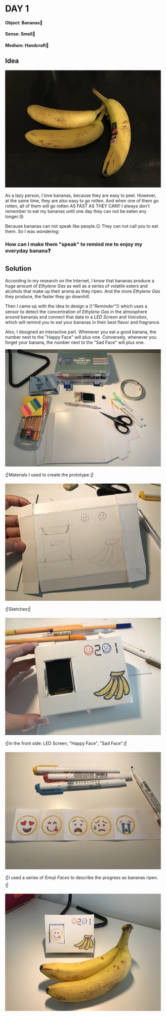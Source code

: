 # DAY 1

#### Object: Bananas:banana:

#### Sense: Smell:nose:

#### Medium: Handcraft:straight_ruler:

## Idea

![Img](pics/Day-1/pic-1.jpg)

As a lazy person, I love bananas, because they are easy to peel. However, at the same time, they are also easy to go rotten. And when one of them go rotten, all of them will go rotten AS FAST AS THEY CAN!! I always don't remember to eat my bananas until one day they can not be eaten any longer.:cry:

Because bananas can not speak like people.:expressionless: They can not call you to eat them. So I was wondering:

### How can I make them "speak" to remind me to enjoy my everyday banana:question:

## Solution

According to my research on the Internet, I know that bananas produce a huge amount of *Ethylene Gas* as well as a series of volatile esters and alcohols that make up their aroma as they ripen. And the more *Ethylene Gas* they produce, the faster they go downhill.

Then I came up with the idea to design a :alarm_clock:*"Reminder"*:alarm_clock: which uses a sensor to detect the concentration of *Ethylene Gas* in the atmosphere around bananas and connect that data to a *LED Screen* and *Voicebox*, which will remind you to eat your bananas in their best flavor and fragrance.

Also, I designed an interactive part. Whenever you eat a good banana, the number next to the "Happy Face" will plus one. Conversely, whenever you forget your banana, the number next to the "Sad Face" will plus one.

![Img](pics/Day-1/pic-2.jpg)

:point_up:Materials I used to create the prototype.:point_up:

![Img](pics/Day-1/pic-3.jpg)

:point_up:Sketches:point_up:

![Img](pics/Day-1/pic-4.jpg)

:point_up:In the front side: LED Screen, "Happy Face", "Sad Face".:point_up:

![Img](pics/Day-1/pic-5.jpg)

:point_up:I used a series of *Emoji Faces* to describe the progress as bananas ripen.:point_up:

![Img](pics/Day-1/pic-6.jpg)
